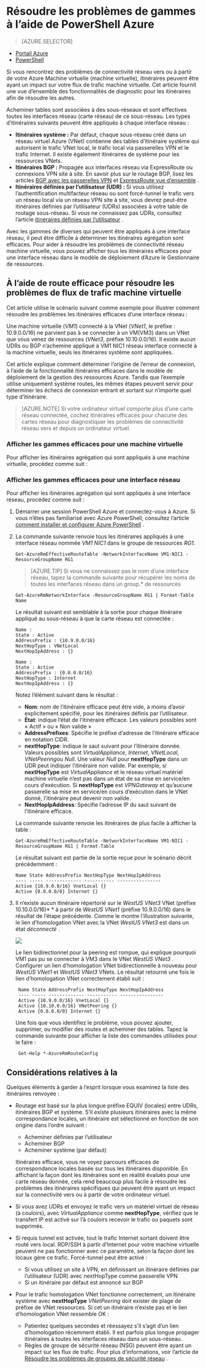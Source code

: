 <properties 
   pageTitle="Résoudre les problèmes de route - PowerShell | Microsoft Azure"
   description="Découvrez comment résoudre les problèmes des itinéraires dans le modèle de déploiement d’Azure le Gestionnaire de ressources à l’aide de PowerShell Azure."
   services="virtual-network"
   documentationCenter="na"
   authors="AnithaAdusumilli"
   manager="narayan"
   editor=""
   tags="azure-resource-manager"
/>
<tags 
   ms.service="virtual-network"
   ms.devlang="na"
   ms.topic="article"
   ms.tgt_pltfrm="na"
   ms.workload="infrastructure-services"
   ms.date="09/23/2016"
   ms.author="anithaa" />

# <a name="troubleshoot-routes-using-azure-powershell"></a>Résoudre les problèmes de gammes à l’aide de PowerShell Azure

> [AZURE.SELECTOR]
- [Portail Azure](virtual-network-routes-troubleshoot-portal.md)
- [PowerShell](virtual-network-routes-troubleshoot-powershell.md)

Si vous rencontrez des problèmes de connectivité réseau vers ou à partir de votre Azure Machine virtuelle (machine virtuelle), itinéraires peuvent être ayant un impact sur votre flux de trafic machine virtuelle. Cet article fournit une vue d’ensemble des fonctionnalités de diagnostic pour les itinéraires afin de résoudre les autres.

Acheminer tables sont associées à des sous-réseaux et sont effectives toutes les interfaces réseau (carte réseau) de ce sous-réseau. Les types d’itinéraires suivants peuvent être appliqués à chaque interface réseau :

- **Itinéraires système :** Par défaut, chaque sous-réseau créé dans un réseau virtuel Azure (VNet) contienne des tables d’itinéraire système qui autorisent le trafic VNet local, le trafic local via passerelles VPN et le trafic Internet. Il existe également itinéraires de système pour les ressources VNets.
- **Itinéraires BGP :** Propagée aux interfaces réseau via ExpressRoute ou connexions VPN site à site. En savoir plus sur le routage BGP, lisez les articles [BGP avec les passerelles VPN](../vpn-gateway/vpn-gateway-bgp-overview.md) et [ExpressRoute vue d’ensemble](../expressroute/expressroute-introduction.md) .
- **Itinéraires définies par l’utilisateur (UDR) :** Si vous utilisez l’authentification multifacteur réseau ou sont forcé-tunnel le trafic vers un réseau local via un réseau VPN site à site, vous devrez peut-être itinéraires définies par l’utilisateur (UDRs) associées à votre table de routage sous-réseau. Si vous ne connaissez pas UDRs, consultez l’article [itinéraires définies par l’utilisateur](virtual-networks-udr-overview.md#user-defined-routes) .

Avec les gammes de diverses qui peuvent être appliqués à une interface réseau, il peut être difficile à déterminer les itinéraires agrégation sont efficaces. Pour aider à résoudre les problèmes de connectivité réseau machine virtuelle, vous pouvez afficher tous les itinéraires efficaces pour une interface réseau dans le modèle de déploiement d’Azure le Gestionnaire de ressources.

## <a name="using-effective-routes-to-troubleshoot-vm-traffic-flow"></a>À l’aide de route efficace pour résoudre les problèmes de flux de trafic machine virtuelle

Cet article utilise le scénario suivant comme exemple pour illustrer comment résoudre les problèmes les itinéraires efficaces d’une interface réseau :

Une machine virtuelle (*VM1*) connecté à la VNet (*VNet1*, le préfixe : 10.9.0.0/16) ne parvient pas à se connecter à un VM(VM3) dans un VNet que vous venez de ressources (*VNet3*, préfixe 10.10.0.0/16). Il existe aucun UDRs ou BGP n’achemine appliqué à VM1 NIC1 réseau interface connecté à la machine virtuelle, seuls les itinéraires système sont appliquées.

Cet article explique comment déterminer l’origine de l’erreur de connexion, à l’aide de la fonctionnalité itinéraires efficaces dans le modèle de déploiement de la gestion des ressources Azure.
Tandis que l’exemple utilise uniquement système routes, les mêmes étapes peuvent servir pour déterminer les échecs de connexion entrant et sortant sur n’importe quel type d’itinéraire.

>[AZURE.NOTE] Si votre ordinateur virtuel comporte plus d’une carte réseau connectée, cochez itinéraires efficaces pour chacune des cartes réseau pour diagnostiquer les problèmes de connectivité réseau vers et depuis un ordinateur virtuel.

### <a name="view-effective-routes-for-a-virtual-machine"></a>Afficher les gammes efficaces pour une machine virtuelle

Pour afficher les itinéraires agrégation qui sont appliqués à une machine virtuelle, procédez comme suit :

### <a name="view-effective-routes-for-a-network-interface"></a>Afficher les gammes efficaces pour une interface réseau

Pour afficher les itinéraires agrégation qui sont appliqués à une interface réseau, procédez comme suit :

1.  Démarrer une session PowerShell Azure et connectez-vous à Azure. Si vous n’êtes pas familiarisé avec Azure PowerShell, consultez l’article [comment installer et configurer Azure PowerShell](../powershell-install-configure.md) .

2.  La commande suivante renvoie tous les itinéraires appliqués à une interface réseau nommée *VM1 NIC1* dans le groupe de ressources *RG1*.

        Get-AzureRmEffectiveRouteTable -NetworkInterfaceName VM1-NIC1 -ResourceGroupName RG1

    >[AZURE.TIP] Si vous ne connaissez pas le nom d’une interface réseau, tapez la commande suivante pour récupérer les noms de toutes les interfaces réseau dans un group.* de ressources

        Get-AzureRmNetworkInterface -ResourceGroupName RG1 | Format-Table Name

    Le résultat suivant est semblable à la sortie pour chaque itinéraire appliqué au sous-réseau à que la carte réseau est connectée :

        Name :
        State : Active
        AddressPrefix : {10.9.0.0/16}
        NextHopType : VNetLocal
        NextHopIpAddress : {}

        Name :
        State : Active
        AddressPrefix : {0.0.0.0/16}
        NextHopType : Internet
        NextHopIpAddress : {}

    Notez l’élément suivant dans le résultat :
    - **Nom**: nom de l’itinéraire efficace peut être vide, à moins d’avoir explicitement spécifié, pour les itinéraires définis par l’utilisateur. 
    - **État**: indique l’état de l’itinéraire efficace. Les valeurs possibles sont « Actif » ou « Non valide »
    - **AddressPrefixes**: Spécifie le préfixe d’adresse de l’itinéraire efficace en notation CIDR. 
    - **nextHopType**: indique le saut suivant pour l’itinéraire donnée. Valeurs possibles sont *VirtualAppliance*, *Internet*, *VNetLocal*, *VNetPeering*ou *Null*. Une valeur *Null* pour **nextHopType** dans un UDR peut indiquer l’itinéraire non valide. Par exemple, si **nextHopType** est *VirtualAppliance* et le réseau virtuel matériel machine virtuelle n’est pas dans un état de sa mise en service/en cours d’exécution. Si **nextHopType** est *VPNGateway* et qu’aucune passerelle sa mise en service/en cours d’exécution dans le VNet donné, l’itinéraire peut devenir non valide.
    - **NextHopIpAddress**: Spécifie l’adresse IP du saut suivant de l’itinéraire efficace.
    
    La commande suivante renvoie les itinéraires de plus facile à afficher la table :

        Get-AzureRmEffectiveRouteTable -NetworkInterfaceName VM1-NIC1 -ResourceGroupName RG1 | Format-Table

    Le résultat suivant est partie de la sortie reçue pour le scénario décrit précédemment :

        Name State AddressPrefix NextHopType NextHopIpAddress
        ---- ----- ------------- ----------- ----------------
        Active {10.9.0.0/16} VnetLocal {}
        Active {0.0.0.0/0} Internet {}
    

3. Il n’existe aucun itinéraire répertorié sur le *WestUS VNet3* VNet (préfixe 10.10.0.0/16)* * à partir de *WestUS VNet1* (préfixe 10.9.0.0/16) dans le résultat de l’étape précédente. Comme le montre l’illustration suivante, le lien d’homologation VNet avec la VNet *WestUS VNet3* est dans un état *déconnecté* .
    
    ![](./media/virtual-network-routes-troubleshoot-portal/image4.png)

    Le lien bidirectionnel pour la peering est rompue, qui explique pourquoi VM1 pas pu se connecter à VM3 dans le VNet *WestUS VNet3* . Configurer un lien d’homologation VNet bidirectionnelle à nouveau pour *WestUS VNet1* et *WestUS VNet3* VNets. Le résultat retourné une fois le lien d’homologation VNet correctement établi suit :

        Name State AddressPrefix NextHopType NextHopIpAddress
        ---- ----- ------------- ----------- ----------------
        Active {10.9.0.0/16} VnetLocal {}
        Active {10.10.0.0/16} VNetPeering {}
        Active {0.0.0.0/0} Internet {}
        
    Une fois que vous identifiez le problème, vous pouvez ajouter, supprimer, ou modifier des routes et acheminer des tables. Tapez la commande suivante pour afficher la liste des commandes utilisées pour le faire :

        Get-Help *-AzureRmRouteConfig

## <a name="considerations"></a>Considérations relatives à la

Quelques éléments à garder à l’esprit lorsque vous examinez la liste des itinéraires renvoyée :

- Routage est basé sur la plus longue préfixe EQUIV (locales) entre UDRs, itinéraires BGP et système. S’il existe plusieurs itinéraires avec la même correspondance locales, un itinéraire est sélectionné en fonction de son origine dans l’ordre suivant :
    - Acheminer définies par l’utilisateur
    - Acheminer BGP
    - Acheminer système (par défaut)

    Itinéraires efficace, vous ne voyez parcours efficaces de correspondance locales basée sur tous les itinéraires disponible. En affichant la façon dont les itinéraires sont en réalité évalués pour une carte réseau donnée, cela rend beaucoup plus facile à résoudre les problèmes des itinéraires spécifiques qui peuvent être ayant un impact sur la connectivité vers ou à partir de votre ordinateur virtuel.

- Si vous avez UDRs et envoyez le trafic vers un matériel virtuel de réseau (à couloirs), avec *VirtualAppliance* comme **nextHopType**, vérifiez que le transfert IP est activé sur l’à couloirs recevoir le trafic ou paquets sont supprimés. 
- Si requis tunnel est activée, tout le trafic Internet sortant doivent être routé vers local. RDP/SSH à partir d’Internet pour votre machine virtuelle peuvent ne pas fonctionner avec ce paramètre, selon la façon dont les locaux gère ce trafic. 
  Forcé-tunnel peut être activé :
    - Si vous utilisez un site à VPN, en définissant un itinéraire définies par l’utilisateur (UDR) avec nextHopType comme passerelle VPN
    - Si un itinéraire par défaut est annoncé sur BGP
- Pour le trafic homologation VNet fonctionne correctement, un itinéraire système avec **nextHopType** *VNetPeering* doit exister de plage de préfixe de VNet ressources. Si cet un itinéraire n’existe pas et le lien d’homologation VNet ressemble OK :
    - Patientez quelques secondes et réessayez s’il s’agit d’un lien d’homologation récemment établi. Il est parfois plus longue propager itinéraires à toutes les interfaces réseau dans un sous-réseau.
    - Règles de groupe de sécurité réseau (NSG) peuvent être ayant un impact sur les flux de trafic. Pour plus d’informations, voir l’article de [Résoudre les problèmes de groupes de sécurité réseau](virtual-network-nsg-troubleshoot-powershell.md) .

